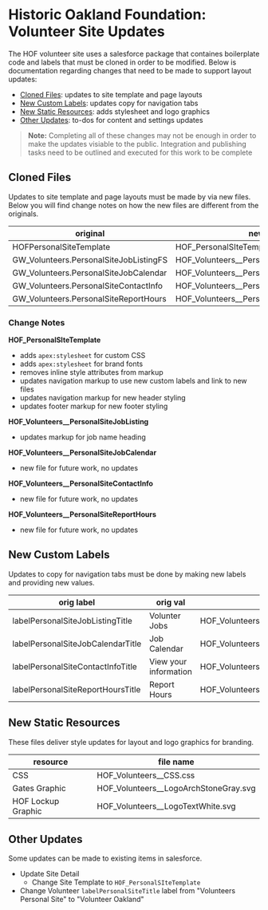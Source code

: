 # Historic Oakland Foundation: Volunteer Site Updates

The HOF volunteer site uses a salesforce package that containes boilerplate code and labels that must be cloned in order to be modified. Below is documentation regarding changes that need to be made to support layout updates:
- [Cloned Files](#cloned-files): updates to site template and page layouts
- [New Custom Labels](#new-custom-labels): updates copy for navigation tabs
- [New Static Resources](#new-static-resources): adds stylesheet and logo graphics
- [Other Updates](#other-updates): to-dos for content and settings updates

> **Note:** Completing all of these changes may not be enough in order to make the updates visiable to the public. Integration and publishing tasks need to be outlined and executed for this work to be complete

## Cloned Files

Updates to site template and page layouts must be made by via new files. Below you will find change notes on how the new files are different from the originals.

|original|new|
|---|---|
HOFPersonalSiteTemplate | HOF_PersonalSIteTemplate
GW_Volunteers.PersonalSiteJobListingFS | HOF_Volunteers__PersonalSiteJobListing
GW_Volunteers.PersonalSiteJobCalendar | HOF_Volunteers__PersonalSiteJobCalendar
GW_Volunteers.PersonalSiteContactInfo | HOF_Volunteers__PersonalSiteContactInfo
GW_Volunteers.PersonalSiteReportHours | HOF_Volunteers__PersonalSiteReportHours 

### Change Notes

**HOF_PersonalSIteTemplate**
- adds `apex:stylesheet` for custom CSS
- adds `apex:stylesheet` for brand fonts
- removes inline style attributes from markup
- updates navigation markup to use new custom labels and link to new files
- updates navigation markup for new header styling
- updates footer markup for new footer styling

**HOF_Volunteers__PersonalSiteJobListing**
-  updates markup for job name heading 

**HOF_Volunteers__PersonalSiteJobCalendar**
-  new file for future work, no updates

**HOF_Volunteers__PersonalSiteContactInfo**
-  new file for future work, no updates 

**HOF_Volunteers__PersonalSiteReportHours**
-  new file for future work, no updates

## New Custom Labels

Updates to copy for navigation tabs must be done by making new labels and providing new values.

|orig label|orig val|new label|new val
|---|---|---|---|
labelPersonalSiteJobListingTitle|Volunter Jobs|HOF_Volunteers__labelPersonalSiteJobListingTitle|Volunteer Jobs
labelPersonalSiteJobCalendarTitle|Job Calendar|HOF_Volunteers__labelPersonalSiteJobCalendarTitle|Calendar
labelPersonalSiteContactInfoTitle|View your information|HOF_Volunteers__labelPersonalSiteContactInfoTitle|Your Info
labelPersonalSiteReportHoursTitle|Report Hours|HOF_Volunteers__labelPersonalSiteReportHoursTitle|Report Hours

## New Static Resources

These files deliver style updates for layout and logo graphics for branding.

|resource|file name|
|---|---|
|CSS|HOF_Volunteers__CSS.css|
|Gates Graphic|HOF_Volunteers__LogoArchStoneGray.svg|
|HOF Lockup Graphic|HOF_Volunteers__LogoTextWhite.svg|

## Other Updates
Some updates can be made to existing items in salesforce.
- Update Site Detail
    - Change Site Template to `HOF_PersonalSIteTemplate`
- Change Volunteer `labelPersonalSiteTitle` label from "Volunteers Personal Site" to "Volunteer Oakland"